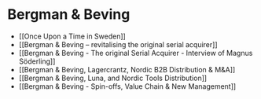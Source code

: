 # Bergman & Beving

- [[Once Upon a Time in Sweden]]
- [[Bergman & Beving – revitalising the original serial acquirer]]
- [[Bergman & Beving - The original Serial Acquirer - Interview of Magnus Söderling]]
- [[Bergman & Beving, Lagercrantz, Nordic B2B Distribution & M&A]]
- [[Bergman & Beving, Luna, and Nordic Tools Distribution]]
- [[Bergman & Beving - Spin-offs, Value Chain & New Management]]

